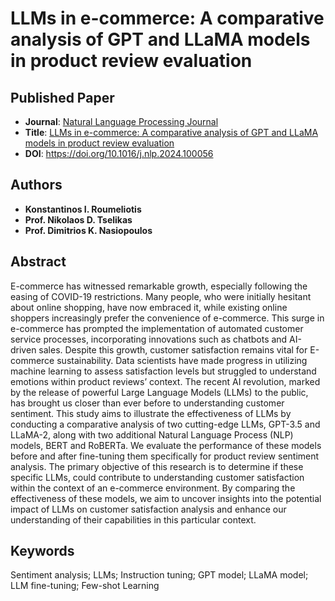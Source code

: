 # LLMs in e-commerce: A comparative analysis of GPT and LLaMA models in product review evaluation

## Published Paper
* **Journal**: [Natural Language Processing Journal](https://www.sciencedirect.com/journal/natural-language-processing-journal)
* **Title**: [LLMs in e-commerce: A comparative analysis of GPT and LLaMA models in product review evaluation](https://www.sciencedirect.com/science/article/pii/S2949719124000049)
* **DOI**: https://doi.org/10.1016/j.nlp.2024.100056

## Authors
* **Konstantinos I. Roumeliotis**
* **Prof. Nikolaos D. Tselikas**
* **Prof. Dimitrios K. Nasiopoulos**

## Abstract
E-commerce has witnessed remarkable growth, especially following the easing of COVID-19 restrictions. Many people, who were initially hesitant about online shopping, have now embraced it, while existing online shoppers increasingly prefer the convenience of e-commerce. This surge in e-commerce has prompted the implementation of automated customer service processes, incorporating innovations such as chatbots and AI-driven sales. Despite this growth, customer satisfaction remains vital for E-commerce sustainability. Data scientists have made progress in utilizing machine learning to assess satisfaction levels but struggled to understand emotions within product reviews’ context. The recent AI revolution, marked by the release of powerful Large Language Models (LLMs) to the public, has brought us closer than ever before to understanding customer sentiment. This study aims to illustrate the effectiveness of LLMs by conducting a comparative analysis of two cutting-edge LLMs, GPT-3.5 and LLaMA-2, along with two additional Natural Language Process (NLP) models, BERT and RoBERTa. We evaluate the performance of these models before and after fine-tuning them specifically for product review sentiment analysis. The primary objective of this research is to determine if these specific LLMs, could contribute to understanding customer satisfaction within the context of an e-commerce environment. By comparing the effectiveness of these models, we aim to uncover insights into the potential impact of LLMs on customer satisfaction analysis and enhance our understanding of their capabilities in this particular context.

## Keywords
Sentiment analysis; LLMs; Instruction tuning; GPT model; LLaMA model; LLM fine-tuning; Few-shot Learning



